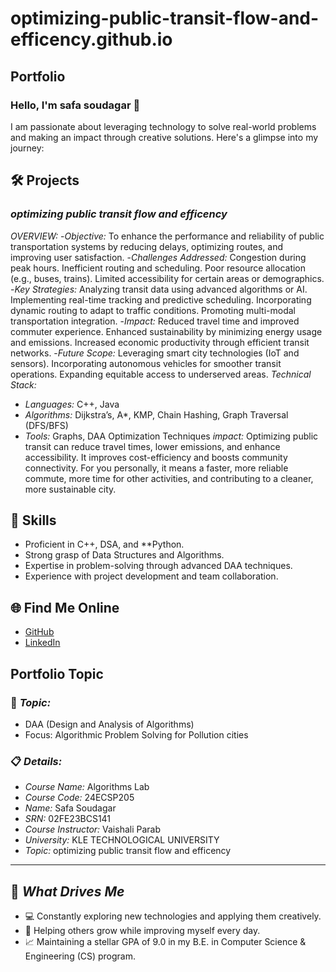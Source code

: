 # optimizing-public-transit-flow-and-efficency.github.io
## Portfolio

### Hello, I'm safa soudagar 👋

I am passionate about leveraging technology to solve real-world problems and making an impact through creative solutions. 
Here's a glimpse into my journey:  

## 🛠️ Projects
### *optimizing public transit flow and efficency*
*OVERVIEW:* 
-*Objective:*
To enhance the performance and reliability of public transportation systems by reducing delays, optimizing routes, and improving user satisfaction.
-*Challenges Addressed:*
Congestion during peak hours.
Inefficient routing and scheduling.
Poor resource allocation (e.g., buses, trains).
Limited accessibility for certain areas or demographics.
-*Key Strategies:*
Analyzing transit data using advanced algorithms or AI.
Implementing real-time tracking and predictive scheduling.
Incorporating dynamic routing to adapt to traffic conditions.
Promoting multi-modal transportation integration.
-*Impact:*
Reduced travel time and improved commuter experience.
Enhanced sustainability by minimizing energy usage and emissions.
Increased economic productivity through efficient transit networks.
-*Future Scope:*
Leveraging smart city technologies (IoT and sensors).
Incorporating autonomous vehicles for smoother transit operations.
Expanding equitable access to underserved areas.
*Technical Stack:*  

- *Languages:* C++, Java  
- *Algorithms:* Dijkstra’s, A*, KMP, Chain Hashing, Graph Traversal (DFS/BFS)
- *Tools:* Graphs, DAA Optimization Techniques
  *impact:*
  Optimizing public transit can reduce travel times, lower emissions, and enhance 
  accessibility. It improves cost-efficiency and boosts community connectivity. For you 
  personally, it means a faster, more reliable commute, more time for other activities, and 
  contributing to a cleaner, more sustainable city.

## 🚀 Skills
- Proficient in C++, DSA, and **Python.  
- Strong grasp of Data Structures and Algorithms.  
- Expertise in problem-solving through advanced DAA techniques.  
- Experience with project development and team collaboration.  

## 🌐 Find Me Online
- [GitHub](https://github.com/your-github-safaisgood)
- [LinkedIn](https://linkedin.com/in/your-linkedin-safasoudagar)

## Portfolio Topic

### 🎯 *Topic:* 

- DAA (Design and Analysis of Algorithms)  
- Focus: Algorithmic Problem Solving for Pollution cities  

### 📋 *Details:*

- *Course Name:* Algorithms Lab 
- *Course Code:* 24ECSP205  
- *Name:*  Safa Soudagar
- *SRN:* 02FE23BCS141 
- *Course Instructor:* Vaishali Parab  
- *University:* KLE TECHNOLOGICAL UNIVERSITY
- *Topic:* optimizing public transit flow and efficency

---

## 🎨 *What Drives Me*  
- 💻 Constantly exploring new technologies and applying them creatively.  
- 🤝 Helping others grow while improving myself every day.  
- 📈 Maintaining a stellar GPA of 9.0 in my B.E. in Computer Science & Engineering (CS) program.  
